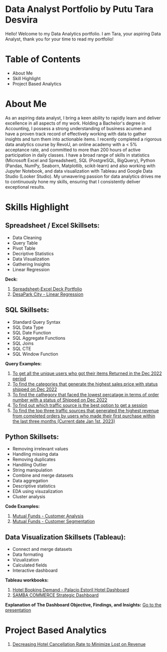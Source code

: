 # Data Analyst Portfolio by Putu Tara Desvira
Hello! Welcome to my Data Analytics portfolio.  I am Tara, your aspiring Data Analyst, thank you for your time to read my portfolio! 

# Table of Contents
* About Me
* Skill Highlight
* Project Based Analytics

# About Me
As an aspiring data analyst, I bring a keen ability to rapidly learn and deliver excellence in all aspects of my work. Holding a Bachelor's degree in Accounting, I possess a strong understanding of business acumen and have a proven track record of effectively working with data to gather insights and turn them into actionable items. I recently completed a rigorous data analytics course by RevoU, an online academy with a < 5% acceptance rate, and committed to more than 200 hours of active participation in daily classes. I have a broad range of skills in statistics (Microsoft Excel and Spreadsheet), SQL (PostgreSQL, BigQuery), Python (Pandas, NumPy, Seaborn, Matplotlib, scikit-learn) and also working with Jupyter Notebook, and data visualization with Tableau and Google Data Studio (Looker Studio). My unwavering passion for data analytics drives me to continuously hone my skills, ensuring that I consistently deliver exceptional results.

# Skills Highlight
## Spreadsheet / Excel Skillsets:
* Data Cleaning
* Query Table
* Pivot Table
* Decriptive Statistics
* Data Visualization
* Gathering Insights
* Linear Regression

**Deck:**

1. [Spreadsheet-Excel Deck Portfolio](https://drive.google.com/file/d/1FOhpa6jPqr9HLKNQtl7os_FlGnOoc8Ji/view?usp=sharing)
2. [DesaPark City - Linear Regression](https://docs.google.com/spreadsheets/d/1EuE75mTwSmNcpX2vgH3Y6JC8GNwpEfg8uPLkv82xLM4/edit?usp=sharing)

## SQL Skillsets:
* Standard Query Syntax
* SQL Data Type
* SQL Date Function
* SQL Aggregate Functions
* SQL Joins
* SQL CTE
* SQL Window Function

**Query Examples:**
1. [To get all the unique users who got their items Returned in the Dec 2022 period ](https://console.cloud.google.com/bigquery?sq=542976873921:d16b89194d9945eaa9e5a06919efedd1)
2. [To find the categories that generate the highest sales price with status shipped on Dec 2022](https://console.cloud.google.com/bigquery?sq=542976873921:36c154473b4b4effae25a83eadfe8613)
3. [To find the cathegory that faced the lowest percatage in terms of order number with a status of Shipped on Dec 2022](https://console.cloud.google.com/bigquery?sq=542976873921:b9d04088f18a459a999b4befebd24481)
4. [To find out which traffic source is the best option to get a session](https://console.cloud.google.com/bigquery?sq=542976873921:5ccbaeeb6a754e4796dd5d98d6786f57)
5. [To find the top three traffic sources that generated the highest revenue from completed orders by users who made their first purchase within the last three months (Current date Jan 1st, 2023)](https://console.cloud.google.com/bigquery?sq=542976873921:4998d3983d994f57bdb183b1f6c1073e)

## Python Skillsets:
* Removing irrelevant values
* Handling missing data
* Removing duplicates
* Handiling Outlier
* String manipulation
* Combine and merge datasets
* Data aggregation
* Descriptive statistics
* EDA using visuzalization
* Cluster analysis

**Code Examples:**
1. [Mutual Funds - Customer Analysis](https://github.com/taradesvira/Putu-Tara-Desvira-Data-Analytics-Portfolio/blob/main/Mutual%20Funds%20Company%20Customers%20Analysis.ipynb)
2. [Mutual Funds - Customer Segmentation](https://github.com/taradesvira/Putu-Tara-Desvira-Data-Analytics-Portfolio/blob/main/Mutual_Funds_Customer_Segmentation.ipynb)

## Data Visualization Skillsets (Tableau):
* Connect and merge datasets
* Data formating
* Vizualization
* Calculated fields
* Interactive dashboard

**Tableau workbooks:**
1. [Hotel Booking Demand - Palacio Estoril Hotel Dashboard](https://public.tableau.com/views/HotelBookingDemand-PalacioEstorilHotel/All?:language=en-US&:display_count=n&:origin=viz_share_link)
2. [SAMBA COMMERCE Strategic Dashboard](https://public.tableau.com/views/SAMBACOMMERCEStrategicDashboard/Dashboard?:language=en-US&:display_count=n&:origin=viz_share_link)

**Explanation of The Dashboard Objective, Findings, and Insights:**
[Go to the presentation](https://drive.google.com/file/d/1k5EOoFBf_6p_7WaMXIgnE53XzW6JDdw-/view?usp=sharing)

# Project Based Analytics
1. [Decreasing Hotel Cancellation Rate to Minimize Lost on Revenue](https://drive.google.com/file/d/1GHPYOtAzpVQcBjve_-m0wxULTBXZ5YeA/view?usp=sharing)
